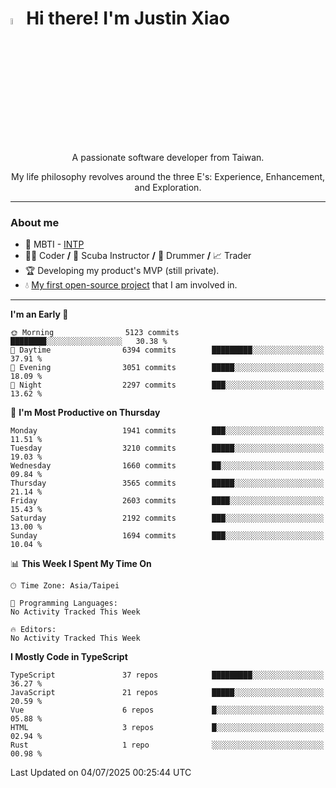 # <img src="https://media.giphy.com/media/hvRJCLFzcasrR4ia7z/giphy.gif" width="5%">Hi there! I'm Justin Xiao
<p align="center">A passionate software developer from Taiwan.  </p>
<p align="center">My life philosophy revolves around the three E's: Experience, Enhancement, and Exploration.</p>

---
### About me
- 👀 MBTI - [INTP](https://www.16personalities.com/intp-personality)
- 👨‍💻 Coder **/** 🤿 Scuba Instructor **/** 🥁 Drummer **/** 📈 Trader
- 🏆 Developing my product's MVP (still private).
- 💧 [My first open-source project](https://github.com/Game-as-a-Service/Game-Lobby-Web) that I am involved in.

---
<!--START_SECTION:waka-->
**I'm an Early 🐤** 

```text
🌞 Morning                5123 commits        ████████░░░░░░░░░░░░░░░░░   30.38 % 
🌆 Daytime                6394 commits        █████████░░░░░░░░░░░░░░░░   37.91 % 
🌃 Evening                3051 commits        █████░░░░░░░░░░░░░░░░░░░░   18.09 % 
🌙 Night                  2297 commits        ███░░░░░░░░░░░░░░░░░░░░░░   13.62 % 
```
📅 **I'm Most Productive on Thursday** 

```text
Monday                   1941 commits        ███░░░░░░░░░░░░░░░░░░░░░░   11.51 % 
Tuesday                  3210 commits        █████░░░░░░░░░░░░░░░░░░░░   19.03 % 
Wednesday                1660 commits        ██░░░░░░░░░░░░░░░░░░░░░░░   09.84 % 
Thursday                 3565 commits        █████░░░░░░░░░░░░░░░░░░░░   21.14 % 
Friday                   2603 commits        ████░░░░░░░░░░░░░░░░░░░░░   15.43 % 
Saturday                 2192 commits        ███░░░░░░░░░░░░░░░░░░░░░░   13.00 % 
Sunday                   1694 commits        ███░░░░░░░░░░░░░░░░░░░░░░   10.04 % 
```


📊 **This Week I Spent My Time On** 

```text
🕑︎ Time Zone: Asia/Taipei

💬 Programming Languages: 
No Activity Tracked This Week

🔥 Editors: 
No Activity Tracked This Week
```

**I Mostly Code in TypeScript** 

```text
TypeScript               37 repos            █████████░░░░░░░░░░░░░░░░   36.27 % 
JavaScript               21 repos            █████░░░░░░░░░░░░░░░░░░░░   20.59 % 
Vue                      6 repos             █░░░░░░░░░░░░░░░░░░░░░░░░   05.88 % 
HTML                     3 repos             █░░░░░░░░░░░░░░░░░░░░░░░░   02.94 % 
Rust                     1 repo              ░░░░░░░░░░░░░░░░░░░░░░░░░   00.98 % 
```




 Last Updated on 04/07/2025 00:25:44 UTC
<!--END_SECTION:waka-->
